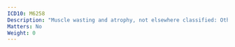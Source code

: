```yaml
---
ICD10: M6258
Description: "Muscle wasting and atrophy, not elsewhere classified: Other"
Matters: No
Weight: 0
---
```



